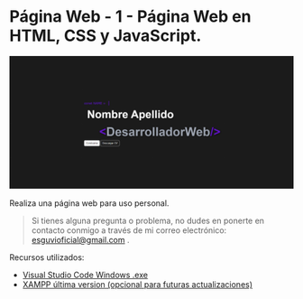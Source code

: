 # Página Web - 1 - Página Web en HTML, CSS y JavaScript.

![Imagen de inicio](./images/cover.png)

Realiza una página web para uso personal.

> Si tienes alguna pregunta o problema, no dudes en ponerte en contacto conmigo a través de mi correo electrónico: esguvioficial@gmail.com .

Recursos utilizados:

-   [Visual Studio Code Windows .exe](https://code.visualstudio.com/)
-   [XAMPP última version (opcional para futuras actualizaciones)](https://www.apachefriends.org/es/download.html)
